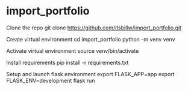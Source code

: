 # import_portfolio

Clone the repo
git clone https://github.com/itsbillw/import_portfolio.git

Create virtual environment
cd import_portfolio
python -m venv venv

Activate virtual environment
source venv/bin/activate

Install requirements
pip install -r requirements.txt

Setup and launch flask environment
export FLASK_APP=app
export FLASK_ENV=development
flask run
